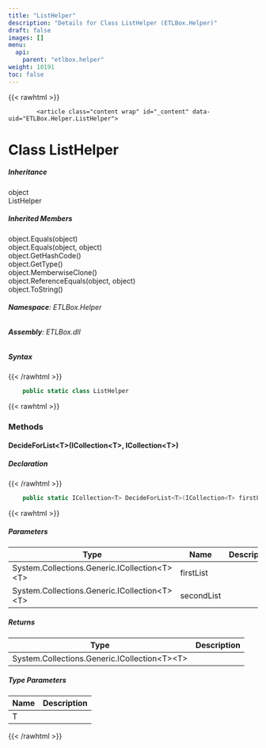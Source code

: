 ```yaml
---
title: "ListHelper"
description: "Details for Class ListHelper (ETLBox.Helper)"
draft: false
images: []
menu:
  api:
    parent: "etlbox.helper"
weight: 10191
toc: false
---
```


{{< rawhtml >}}

            <article class="content wrap" id="_content" data-uid="ETLBox.Helper.ListHelper">
  <h1 id="ETLBox_Helper_ListHelper" data-uid="ETLBox.Helper.ListHelper" class="text-break">Class ListHelper
</h1>
  <div class="markdown level0 summary"></div>
  <div class="markdown level0 conceptual"></div>
  <div class="inheritance">
    <h5>Inheritance</h5>
    <div class="level0"><span class="xref">object</span></div>
    <div class="level1"><span class="xref">ListHelper</span></div>
  </div>
  <div class="inheritedMembers">
    <h5>Inherited Members</h5>
    <div>
      <span class="xref">object.Equals(object)</span>
    </div>
    <div>
      <span class="xref">object.Equals(object, object)</span>
    </div>
    <div>
      <span class="xref">object.GetHashCode()</span>
    </div>
    <div>
      <span class="xref">object.GetType()</span>
    </div>
    <div>
      <span class="xref">object.MemberwiseClone()</span>
    </div>
    <div>
      <span class="xref">object.ReferenceEquals(object, object)</span>
    </div>
    <div>
      <span class="xref">object.ToString()</span>
    </div>
  </div>
<h6><strong>Namespace</strong>: ETLBox.Helper</h6>
  <h6><strong>Assembly</strong>: ETLBox.dll</h6>
  <h5 id="ETLBox_Helper_ListHelper_syntax">Syntax</h5>
{{< /rawhtml >}}

```C#
    public static class ListHelper
```

{{< rawhtml >}}
  <h3 id="methods">Methods
</h3>
  <a id="ETLBox_Helper_ListHelper_DecideForList_" data-uid="ETLBox.Helper.ListHelper.DecideForList*"></a>
  <h4 id="ETLBox_Helper_ListHelper_DecideForList__1_System_Collections_Generic_ICollection___0__System_Collections_Generic_ICollection___0__" data-uid="ETLBox.Helper.ListHelper.DecideForList``1(System.Collections.Generic.ICollection{``0},System.Collections.Generic.ICollection{``0})">DecideForList&lt;T&gt;(ICollection&lt;T&gt;, ICollection&lt;T&gt;)</h4>
  <div class="markdown level1 summary"></div>
  <div class="markdown level1 conceptual"></div>
  <h5 class="declaration">Declaration</h5>
{{< /rawhtml >}}

```C#
    public static ICollection<T> DecideForList<T>(ICollection<T> firstList, ICollection<T> secondList)
```

{{< rawhtml >}}
  <h5 class="parameters">Parameters</h5>
  <table class="table table-bordered table-striped table-condensed">
    <thead>
      <tr>
        <th>Type</th>
        <th>Name</th>
        <th>Description</th>
      </tr>
    </thead>
    <tbody>
      <tr>
        <td><span class="xref">System.Collections.Generic.ICollection&lt;T&gt;</span>&lt;T&gt;</td>
        <td><span class="parametername">firstList</span></td>
        <td></td>
      </tr>
      <tr>
        <td><span class="xref">System.Collections.Generic.ICollection&lt;T&gt;</span>&lt;T&gt;</td>
        <td><span class="parametername">secondList</span></td>
        <td></td>
      </tr>
    </tbody>
  </table>
  <h5 class="returns">Returns</h5>
  <table class="table table-bordered table-striped table-condensed">
    <thead>
      <tr>
        <th>Type</th>
        <th>Description</th>
      </tr>
    </thead>
    <tbody>
      <tr>
        <td><span class="xref">System.Collections.Generic.ICollection&lt;T&gt;</span>&lt;T&gt;</td>
        <td></td>
      </tr>
    </tbody>
  </table>
  <h5 class="typeParameters">Type Parameters</h5>
  <table class="table table-bordered table-striped table-condensed">
    <thead>
      <tr>
        <th>Name</th>
        <th>Description</th>
      </tr>
    </thead>
    <tbody>
      <tr>
        <td><span class="parametername">T</span></td>
        <td></td>
      </tr>
    </tbody>
  </table>

{{< /rawhtml >}}
